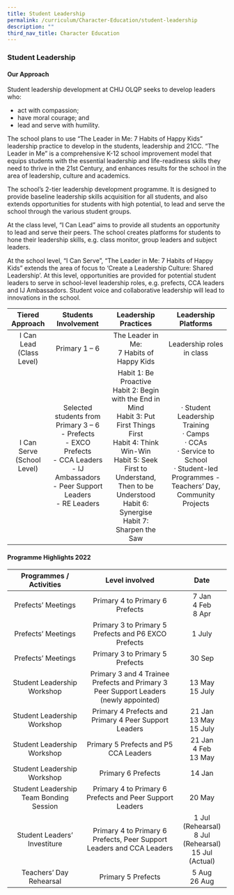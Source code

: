 ```yaml
---
title: Student Leadership
permalink: /curriculum/Character-Education/student-leadership
description: ""
third_nav_title: Character Education
---
```

### Student Leadership

#### Our Approach

Student leadership development at CHIJ OLQP seeks to develop leaders who: 

*   act with compassion; 
*   have moral courage; and
*   lead and serve with humility.

The school plans to use “The Leader in Me: 7 Habits of Happy Kids” leadership practice to develop in the students, leadership and 21CC. “The Leader in Me” is a comprehensive K-12 school improvement model that equips students with the essential leadership and life-readiness skills they need to thrive in the 21st Century, and enhances results for the school in the area of leadership, culture and academics.

The school’s 2-tier leadership development programme. It is designed to provide baseline leadership skills acquisition for all students, and also extends opportunities for students with high potential, to lead and serve the school through the various student groups. 

At the class level, “I Can Lead” aims to provide all students an opportunity to lead and serve their peers. The school creates platforms for students to hone their leadership skills, e.g. class monitor, group leaders and subject leaders. 

At the school level, “I Can Serve”, “The Leader in Me: 7 Habits of Happy Kids” extends the area of focus to ‘Create a Leadership Culture: Shared Leadership’. At this level, opportunities are provided for potential student leaders to serve in school-level leadership roles, e.g. prefects, CCA leaders and IJ Ambassadors. Student voice and collaborative leadership will lead to innovations in the school.


| Tiered<br>Approach 	| Students Involvement 	| Leadership Practices 	| Leadership<br>Platforms 	|
|:---:	|:---:	|:---:	|:---:	|
| I Can Lead<br>(Class Level) 	| Primary 1 – 6 	| The Leader in Me:<br>7 Habits of Happy Kids<br>  	| Leadership roles in class 	|
| I Can Serve<br>(School Level) 	| Selected students from Primary 3 – 6<br>-     Prefects<br>-     EXCO Prefects<br>-     CCA Leaders<br>-     IJ Ambassadors <br>-     Peer Support Leaders<br>-     RE Leaders 	| Habit 1: Be Proactive<br>Habit 2: Begin with the End in Mind<br>Habit 3: Put First Things First<br>Habit 4: Think Win-Win<br>Habit 5: Seek First to Understand, Then to be Understood<br>Habit 6: Synergise<br>Habit 7: Sharpen the Saw 	| ·         Student Leadership Training<br>·         Camps<br>·         CCAs<br>·         Service to School<br>·         Student-led Programmes - Teachers’ Day, Community Projects 	|

#### Programme Highlights 2022

| Programmes / Activities 	| Level involved 	| Date 	|
|:---:	|:---:	|:---:	|
| Prefects’ Meetings 	| Primary 4 to Primary 6 Prefects 	| 7 Jan<br>4 Feb<br>8 Apr<br>  	|
| Prefects’ Meetings 	| Primary 3 to Primary 5 Prefects and P6 EXCO Prefects 	| 1 July 	|
| Prefects’ Meetings 	| Primary 3 to Primary 5 Prefects 	| 30 Sep 	|
| Student Leadership Workshop 	| Primary 3 and 4 Trainee Prefects and Primary 3 Peer Support Leaders<br>(newly appointed) 	| 13 May<br>15 July 	|
| Student Leadership Workshop 	| Primary 4 Prefects and<br>Primary 4 Peer Support Leaders 	| 21 Jan<br>13 May<br>15 July 	|
| Student Leadership Workshop 	| Primary 5 Prefects and P5 CCA Leaders 	| 21 Jan<br>4 Feb<br>13 May 	|
| Student Leadership Workshop 	| Primary 6 Prefects 	| 14 Jan 	|
| Student Leadership Team Bonding Session 	| Primary 4 to Primary 6 Prefects and Peer Support Leaders 	| 20 May 	|
| Student Leaders’ Investiture 	| Primary 4 to Primary 6 Prefects, Peer Support Leaders and CCA Leaders 	| 1 Jul (Rehearsal)<br>8 Jul (Rehearsal)<br>15 Jul (Actual) 	|
| Teachers’ Day Rehearsal 	| Primary 5 Prefects 	| 5 Aug<br>26 Aug 	|
